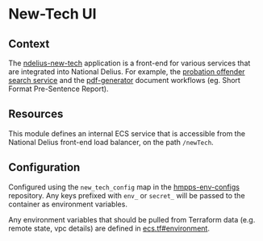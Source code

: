 # New-Tech UI

## Context
The [ndelius-new-tech](https://github.com/ministryofjustice/ndelius-new-tech) application is a front-end for various services that are integrated into National Delius.
For example, the [probation offender search service](https://github.com/ministryofjustice/probation-offender-search) and the [pdf-generator](https://github.com/ministryofjustice/pdf-generator) document workflows (eg. Short Format Pre-Sentence Report).

## Resources
This module defines an internal ECS service that is accessible from the National Delius front-end load balancer, on the path `/newTech`.

## Configuration
Configured using the `new_tech_config` map in the [hmpps-env-configs](https://github.com/ministryofjustice/hmpps-env-configs) repository.
Any keys prefixed with `env_` or `secret_` will be passed to the container as environment variables.

Any environment variables that should be pulled from Terraform data (e.g. remote state, vpc details) are defined in [ecs.tf#environment](ecs.tf).
